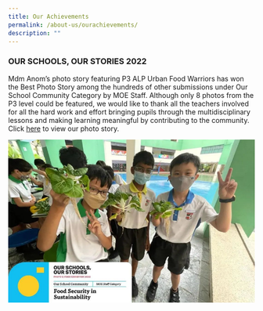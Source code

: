 ```yaml
---
title: Our Achievements
permalink: /about-us/ourachievements/
description: ""
---
```

### OUR SCHOOLS, OUR STORIES 2022

Mdm Anom’s photo story featuring P3 ALP Urban Food Warriors has won the Best Photo Story among the hundreds of other submissions under Our School Community Category by MOE Staff. Although only 8 photos from the P3 level could be featured, we would like to thank all the teachers involved for all the hard work and effort bringing pupils through the multidisciplinary lessons and making learning meaningful by contributing to the community. Click [here](https://www.moe.gov.sg/our-schools-our-stories/winning-stories-2022/our-school-community/moe-staff) to view our photo story.

![](/images/alp%20osos%202022.png)